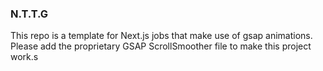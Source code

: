 ### N.T.T.G

This repo is a template for Next.js jobs that make use of gsap animations. Please add the proprietary GSAP ScrollSmoother file to make this project work.s
